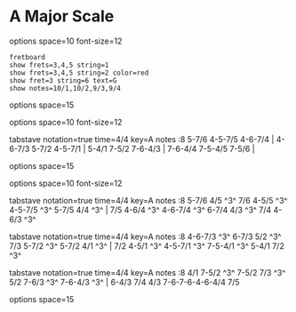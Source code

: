 # A Major Scale


<div class="vex-fretboarddiv" editor=true
    width=680 scale=1.0
    >

options space=10 font-size=12

    fretboard
    show frets=3,4,5 string=1
    show frets=3,4,5 string=2 color=red
    show fret=3 string=6 text=G
    show notes=10/1,10/2,9/3,9/4

options space=15
</div>


<div class="vex-tabdiv"
    width=680 scale=1.0
    >

options space=10 font-size=12

tabstave notation=true time=4/4 key=A
  notes :8 5-7/6 4-5-7/5 4-6-7/4 | 4-6-7/3 5-7/2 4-5-7/1 | 5-4/1 7-5/2 7-6-4/3 | 7-6-4/4 7-5-4/5 7-5/6 |

options space=15
</div>

<div class="vex-tabdiv" editor=true
    width=680 scale=1.0
    >

options space=10 font-size=12

tabstave notation=true time=4/4 key=A
  notes :8 5-7/6 4/5 ^3^ 7/6 4-5/5 ^3^ 4-5-7/5 ^3^ 5-7/5 4/4 ^3^ | 7/5 4-6/4 ^3^ 4-6-7/4 ^3^ 6-7/4 4/3 ^3^ 7/4 4-6/3 ^3^

tabstave notation=true time=4/4 key=A
  notes :8 4-6-7/3 ^3^ 6-7/3 5/2 ^3^ 7/3 5-7/2 ^3^ 5-7/2 4/1 ^3^ | 7/2 4-5/1 ^3^ 4-5-7/1 ^3^ 7-5-4/1 ^3^ 5-4/1 7/2 ^3^

tabstave notation=true time=4/4 key=A
  notes :8 4/1 7-5/2 ^3^ 7-5/2 7/3 ^3^ 5/2 7-6/3 ^3^ 7-6-4/3 ^3^ | 6-4/3 7/4 4/3 7-6-7-6-4-6-4/4 7/5

options space=15

</div>